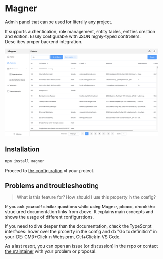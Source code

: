# Magner

Admin panel that can be used for literally any project.

It supports authentication, role management, entity tables, entities creation and edition. Easily configurable with JSON highly-typed controllers. Describes proper backend integration.

![](../public/screen.png)

## Installation

```bash
npm install magner
```

Proceed to [the configuration](./configuration/) of your project.

## Problems and troubleshooting

> What is this feature for? How should I use this property in the config?

If you ask yourself similar questions while using Magner, please, check the structured documentation links
from above. It explains main concepts and shows the usage of different configurations.

If you need to dive deeper than the documentation, check the TypeScript interfaces: hover over the
property in the config and do "Go to definition" in your IDE: CMD+Click in Webstorm, Ctrl+Click in VS Code.

As a last resort, you can open an issue (or discussion) in the repo or contact [the maintainer](https://t.me/vanishmax)
with your problem or proposal.
